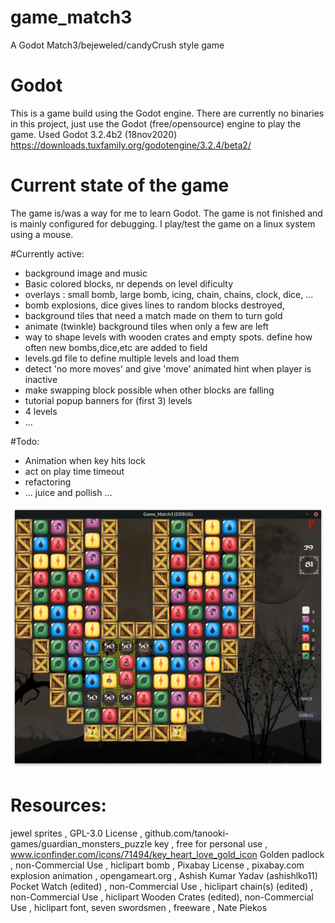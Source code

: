 # game_match3
A Godot Match3/bejeweled/candyCrush style game

# Godot
This is a game build using the Godot engine. 
There are currently no binaries in this project, just use the Godot (free/opensource) engine to play the game.
Used Godot 3.2.4b2 (18nov2020) https://downloads.tuxfamily.org/godotengine/3.2.4/beta2/

# Current state of the game
The game is/was a way for me to learn Godot. The game is not finished and is mainly configured for debugging.
I play/test the game on a linux system using a mouse.

#Currently active:
- background image and music
- Basic colored blocks, nr depends on level dificulty
- overlays : small bomb, large bomb, icing, chain, chains, clock, dice, ...
- bomb explosions,  dice gives lines to random blocks destroyed, 
- background tiles that need a match made on them to turn gold
-   animate (twinkle) background tiles when only a few are left
- way to shape levels with wooden crates and empty spots. define how often new bombs,dice,etc are added to field
- levels.gd file to define multiple levels and load them
- detect 'no more moves' and give 'move' animated hint when player is inactive
- make swapping block possible when other blocks are falling
- tutorial popup banners for (first 3) levels
- 4 levels
- ...

#Todo:
- Animation when key hits lock
- act on play time timeout
- refactoring
- ... juice and pollish ...

![screenshot](https://github.com/krdh/game_match3/blob/master/Gamedesign/Screenshot.png)

# Resources:
jewel sprites         , GPL-3.0 License           , github.com/tanooki-games/guardian_monsters_puzzle
key                   , free for personal use     , www.iconfinder.com/icons/71494/key_heart_love_gold_icon
Golden padlock        , non-Commercial Use        , hiclipart
bomb                  , Pixabay License           , pixabay.com
explosion animation   , opengameart.org           , Ashish Kumar Yadav (ashishlko11)
Pocket Watch (edited) , non-Commercial Use        , hiclipart
chain(s)     (edited) , non-Commercial Use        , hiclipart
Wooden Crates (edited), non-Commercial Use        , hiclipart
font, seven swordsmen , freeware                  , Nate Piekos
